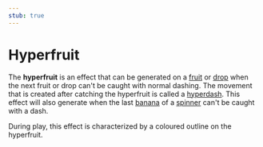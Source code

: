 ```yaml
---
stub: true
---
```


# Hyperfruit

The **hyperfruit** is an effect that can be generated on a [fruit](/wiki/Hit_object/Fruit) or [drop](/wiki/Hit_object/Juice_stream#drop) when the next fruit or drop can't be caught with normal dashing. The movement that is created after catching the hyperfruit is called a [hyperdash](/wiki/Glossary/Hyperdash). This effect will also generate when the last [banana](/wiki/Hit_object/Banana) of a [spinner](/wiki/Hit_object/Spinner) can't be caught with a dash.

During play, this effect is characterized by a coloured outline on the hyperfruit.

<!-- TODO: Add images -->
